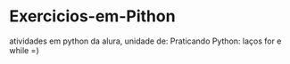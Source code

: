 # Exercicios-em-Pithon
atividades em python da alura, unidade de: Praticando Python: laços for e while
=)
